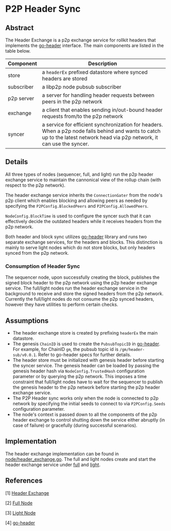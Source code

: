 # P2P Header Sync

## Abstract

The Header Exchange is a p2p exchange service for rollkit headers that implements the [go-header][go-header] interface. The main components are listed in the table below.

| Component  | Description                                                                                                                                                                |
| --- | --- |
| store      | a `headerEx` prefixed datastore where synced headers are stored                                                                                                          |
| subscriber | a libp2p node pubsub subscriber                                                                                                                                            |
| p2p server | a server for handling header requests between peers in the p2p network                                                                                                     |
| exchange   | a client that enables sending in/out-bound header requests from/to the p2p network                                                                                         |
| syncer     | a service for efficient synchronization for headers. When a p2p node falls behind and wants to catch up to the latest network head via p2p network, it can use the syncer. |

## Details

All three types of nodes (sequencer, full, and light) run the p2p header exchange service to maintain the cannonical view of the rollup chain (with respect to the p2p network).

The header exchange service inherits the `ConnectionGater` from the node's p2p client which enables blocking and allowing peers as needed by specifying the `P2PConfig.BlockedPeers` and `P2PConfig.AllowedPeers`.

`NodeConfig.BlockTime` is used to configure the syncer such that it can effectively decide the outdated headers while it receives headers from the p2p network.

Both header and block sync utilizes [go-header][go-header] library and runs two separate exchange services, for the headers and blocks. This distinction is mainly to serve light nodes which do not store blocks, but only headers synced from the p2p network.

### Consumption of Header Sync

The sequencer node, upon successfully creating the block, publishes the signed block header to the p2p network using the p2p header exchange service. The full/light nodes run the header exchange service in the background to receive and store the signed headers from the p2p network. Currently the full/light nodes do not consume the p2p synced headers, however they have utilities to perform certain checks.

## Assumptions

* The header exchange store is created by prefixing `headerEx` the main datastore.
* The genesis `ChainID` is used to create the `PubsubTopicID` in [go-header][go-header]. For example, for ChainID `gm`, the pubsub topic id is `/gm/header-sub/v0.0.1`. Refer to go-header specs for further details.
* The header store must be initialized with genesis header before starting the syncer service. The genesis header can be loaded by passing the genesis header hash via `NodeConfig.TrustedHash` configuration parameter or by querying the p2p network. This imposes a time constraint that full/light nodes have to wait for the sequencer to publish the genesis header to the p2p network before starting the p2p header exchange service.
* The P2P Header sync works only when the node is connected to p2p network by specifying the initial seeds to connect to via `P2PConfig.Seeds` configuration parameter.
* The node's context is passed down to all the components of the p2p header exchange to control shutting down the service either abruptly (in case of failure) or gracefully (during successful scenarios).

## Implementation

The header exchange implementation can be found in [node/header_exchange.go][header exchange]. The full and light nodes create and start the header exchange service under [full][fullnode] and [light][lightnode].

## References

[1] [Header Exchange][header exchange]

[2] [Full Node][fullnode]

[3] [Light Node][lightnode]

[4] [go-header][go-header]


[header exchange]: https://github.com/rollkit/rollkit/blob/main/node/header_exchange.go
[fullnode]: https://github.com/rollkit/rollkit/blob/main/node/full.go
[lightnode]: https://github.com/rollkit/rollkit/blob/main/node/light.go
[go-header]: https://github.com/celestiaorg/go-header
